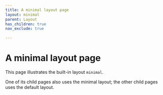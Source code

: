 ```yaml
---
title: A minimal layout page
layout: minimal
parent: Layout
has_children: true
nav_exclude: true

---
```


# A minimal layout page

This page illustrates the built-in layout `minimal`.

One of its child pages also uses the minimal layout; the other child pages uses the default layout.
